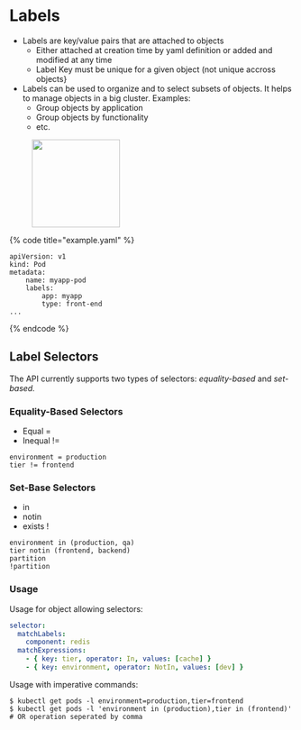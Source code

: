# Labels

* Labels are key/value pairs that are attached to objects
  * Either attached at creation time by yaml definition or added and modified at any time
  * Label Key must be unique for a given object (not unique accross objects}
* Labels can be used to organize and to select subsets of objects. It helps to manage objects in a big cluster. Examples:
  * Group objects by application
  * Group objects by functionality
  * etc.

<div align="left"><figure><img src="../../../../../.gitbook/assets/labels.png" alt="" width="156"><figcaption></figcaption></figure></div>

{% code title="example.yaml" %}
```
apiVersion: v1
kind: Pod
metadata:
    name: myapp-pod
    labels:
        app: myapp
        type: front-end
...
```
{% endcode %}

## Label Selectors

The API currently supports two types of selectors: _equality-based_ and _set-based._

### Equality-Based Selectors

* Equal =
* Inequal !=

```
environment = production
tier != frontend
```

### Set-Base Selectors

* in
* notin
* exists !

```
environment in (production, qa)
tier notin (frontend, backend)
partition
!partition
```

### Usage

Usage for object allowing selectors:

```yaml
selector:
  matchLabels:
    component: redis
  matchExpressions:
    - { key: tier, operator: In, values: [cache] }
    - { key: environment, operator: NotIn, values: [dev] }
```

Usage with imperative commands:

```
$ kubectl get pods -l environment=production,tier=frontend
$ kubectl get pods -l 'environment in (production),tier in (frontend)' # OR operation seperated by comma
```
